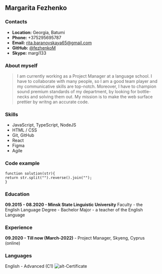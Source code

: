 ## Margarita Fezhenko


### Contacts
- **Location:** Georgia, Batumi
- **Phone:** +375295695787
- **Email:** rita.baranovskaya65@gmail.com
- **GitHub:** [@fezhenkoM](https://github.com/fezhenkoM)
- **Skype:** margi133


### About myself
> I am currently working as a Project Manager at a language school. I have to collaborate with many people, so I am a good team player and my communicative skills are top-notch. Moreover, I have to champion sound premium standards of my department, by looking for bottle-necks and solving them out. My mission is to make the web surface prettier by writng an accurate code.


### Skills
- JavaScript, TypeScript, NodeJS
- HTML / CSS
- Git, GitHub
- React
- Figma
- Agile


### Code example
```
function solution(str){
return str.split("").reverse().join(""); 
}
```

### Education
**09.2015 - 08.2020 - Minsk State Linguistic University**
Faculty - the English Language
Degree - Bachelor
Major - a teacher of the English Language


### Experience
**09.2020 - Till now (March-2022)** - Project Manager, Skyeng, Cyprus (online)


### Languages
English - Advanced (C1) ![alt-Certificate](certificate.png)
